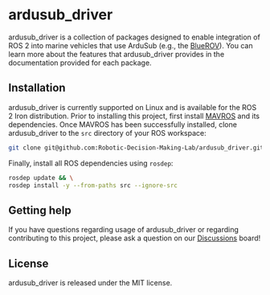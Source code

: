 # ardusub_driver

ardusub_driver is a collection of packages designed to enable integration of
ROS 2 into marine vehicles that use ArduSub (e.g., the [BlueROV](https://bluerobotics.com/)).
You can learn more about the features that ardusub_driver provides in the
documentation provided for each package.

## Installation

ardusub_driver is currently supported on Linux and is available for the ROS 2
Iron distribution. Prior to installing this project, first install [MAVROS](https://github.com/mavlink/mavros)
and its dependencies. Once MAVROS has been successfully installed, clone
ardusub_driver to the `src` directory of your ROS workspace:

```bash
git clone git@github.com:Robotic-Decision-Making-Lab/ardusub_driver.git
```

Finally, install all ROS dependencies using `rosdep`:

```bash
rosdep update && \
rosdep install -y --from-paths src --ignore-src
```

## Getting help

If you have questions regarding usage of ardusub_driver or regarding
contributing to this project, please ask a question on our [Discussions](https://github.com/Robotic-Decision-Making-Lab/ardusub_driver/discussions)
board!

## License

ardusub_driver is released under the MIT license.
